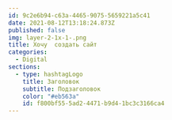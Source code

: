 ```yaml
---
id: 9c2e6b94-c63a-4465-9075-5659221a5c41
date: 2021-08-12T13:18:24.873Z
published: false
img: layer-2-1x-1-.png
title: Хочу  создать сайт
categories:
  - Digital
sections:
  - type: hashtagLogo
    title: Заголовок
    subtitle: Подзаголовок
    color: "#eb563a"
    id: f800bf55-5ad2-4471-b9d4-1bc3c3166ca4
---
```

